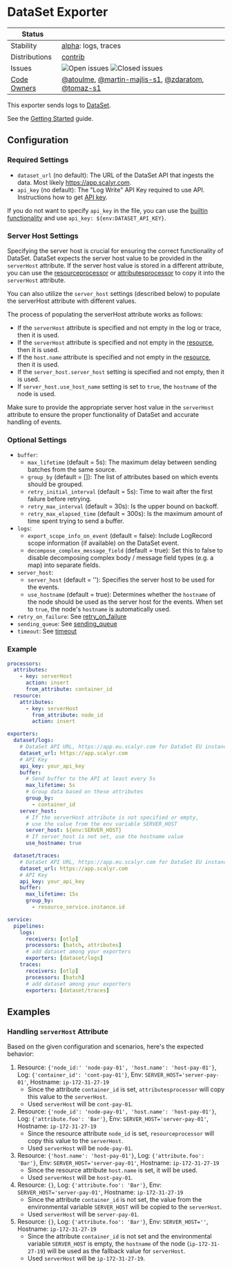 # DataSet Exporter

<!-- status autogenerated section -->
| Status        |           |
| ------------- |-----------|
| Stability     | [alpha]: logs, traces   |
| Distributions | [contrib] |
| Issues        | ![Open issues](https://img.shields.io/github/issues-search/open-telemetry/opentelemetry-collector-contrib?query=is%3Aissue%20is%3Aopen%20label%3Aexporter%2Fdataset%20&label=open&color=orange&logo=opentelemetry) ![Closed issues](https://img.shields.io/github/issues-search/open-telemetry/opentelemetry-collector-contrib?query=is%3Aissue%20is%3Aclosed%20label%3Aexporter%2Fdataset%20&label=closed&color=blue&logo=opentelemetry) |
| [Code Owners](https://github.com/open-telemetry/opentelemetry-collector-contrib/blob/main/CONTRIBUTING.md#becoming-a-code-owner)    | [@atoulme](https://www.github.com/atoulme), [@martin-majlis-s1](https://www.github.com/martin-majlis-s1), [@zdaratom](https://www.github.com/zdaratom), [@tomaz-s1](https://www.github.com/tomaz-s1) |

[alpha]: https://github.com/open-telemetry/opentelemetry-collector#alpha
[contrib]: https://github.com/open-telemetry/opentelemetry-collector-releases/tree/main/distributions/otelcol-contrib
<!-- end autogenerated section -->

This exporter sends logs to [DataSet](https://www.dataset.com/).

See the [Getting Started](https://app.scalyr.com/help/getting-started) guide.

## Configuration

### Required Settings

- `dataset_url` (no default): The URL of the DataSet API that ingests the data. Most likely https://app.scalyr.com.
- `api_key` (no default): The "Log Write" API Key required to use API. Instructions how to get [API key](https://app.scalyr.com/help/api-keys).

If you do not want to specify `api_key` in the file, you can use the [builtin functionality](https://opentelemetry.io/docs/collector/configuration/#configuration-environment-variables) and use `api_key: ${env:DATASET_API_KEY}`.

### Server Host Settings

Specifying the server host is crucial for ensuring the correct functionality of DataSet. 
DataSet expects the server host value to be provided in the `serverHost` attribute. 
If the server host value is stored in a different attribute, you can use the [resourceprocessor](https://github.com/open-telemetry/opentelemetry-collector-contrib/blob/main/processor/resourceprocessor/README.md) or [attributesprocessor](https://github.com/open-telemetry/opentelemetry-collector-contrib/tree/main/processor/attributesprocessor) to copy it into the `serverHost` attribute.

You can also utilize the `server_host` settings (described below) to populate the serverHost attribute with different values.

The process of populating the serverHost attribute works as follows:

* If the `serverHost` attribute is specified and not empty in the log or trace, then it is used.
* If the `serverHost` attribute is specified and not empty in the [resource](https://opentelemetry.io/docs/specs/otel/resource/sdk/), then it is used.
* If the `host.name` attribute is specified and not empty in the [resource](https://opentelemetry.io/docs/specs/otel/resource/sdk/), then it is used.
* If the `server_host.server_host` setting is specified and not empty, then it is used.
* If `server_host.use_host_name` setting is set to `true`, the `hostname` of the node is used.

Make sure to provide the appropriate server host value in the `serverHost` attribute to ensure the proper functionality of DataSet and accurate handling of events.

### Optional Settings

- `buffer`:
  - `max_lifetime` (default = 5s): The maximum delay between sending batches from the same source.
  - `group_by` (default = []): The list of attributes based on which events should be grouped.
  - `retry_initial_interval` (default = 5s): Time to wait after the first failure before retrying.
  - `retry_max_interval` (default = 30s): Is the upper bound on backoff.
  - `retry_max_elapsed_time` (default = 300s): Is the maximum amount of time spent trying to send a buffer.
- `logs`:
    - `export_scope_info_on_event` (default = false): Include LogRecord scope information (if available) on the DataSet event.
    - `decompose_complex_message_field` (default = true): Set this to false to disable decomposing complex body / message field types (e.g. a map) into separate fields.
- `server_host`:
  - `server_host` (default = ''): Specifies the server host to be used for the events.
  - `use_hostname` (default = true): Determines whether the `hostname` of the node should be used as the server host for the events. When set to `true`, the node's `hostname` is automatically used.
- `retry_on_failure`: See [retry_on_failure](https://github.com/open-telemetry/opentelemetry-collector/blob/main/exporter/exporterhelper/README.md)
- `sending_queue`: See [sending_queue](https://github.com/open-telemetry/opentelemetry-collector/blob/main/exporter/exporterhelper/README.md)
- `timeout`: See [timeout](https://github.com/open-telemetry/opentelemetry-collector/blob/main/exporter/exporterhelper/README.md)

### Example

```yaml
processors:
  attributes:
    - key: serverHost
      action: insert
      from_attribute: container_id
  resource:
    attributes:
      - key: serverHost
        from_attribute: node_id
        action: insert      

exporters:
  dataset/logs:
    # DataSet API URL, https://app.eu.scalyr.com for DataSet EU instance
    dataset_url: https://app.scalyr.com
    # API Key
    api_key: your_api_key
    buffer:
      # Send buffer to the API at least every 5s
      max_lifetime: 5s
      # Group data based on these attributes
      group_by:
        - container_id
    server_host:
      # If the serverHost attribute is not specified or empty,
      # use the value from the env variable SERVER_HOST
      server_host: ${env:SERVER_HOST}
      # If server_host is not set, use the hostname value
      use_hostname: true

  dataset/traces:
    # DataSet API URL, https://app.eu.scalyr.com for DataSet EU instance
    dataset_url: https://app.scalyr.com
    # API Key
    api_key: your_api_key
    buffer:
      max_lifetime: 15s
      group_by:
        - resource_service.instance.id

service:
  pipelines:
    logs:
      receivers: [otlp]
      processors: [batch, attributes]
      # add dataset among your exporters
      exporters: [dataset/logs]
    traces:
      receivers: [otlp]
      processors: [batch]
      # add dataset among your exporters
      exporters: [dataset/traces]
```

## Examples

### Handling `serverHost` Attribute

Based on the given configuration and scenarios, here's the expected behavior:

1. Resource: `{'node_id:' 'node-pay-01', 'host.name': 'host-pay-01'}`, Log: `{'container_id': 'cont-pay-01'}`, Env: `SERVER_HOST='server-pay-01'`, Hostname: `ip-172-31-27-19`
   * Since the attribute `container_id` is set, `attributesprocessor` will copy this value to the `serverHost`.
   * Used `serverHost` will be `cont-pay-01`.
2. Resource: `{'node_id': 'node-pay-01', 'host.name': 'host-pay-01'}`, Log: `{'attribute.foo': 'Bar'}`, Env: `SERVER_HOST='server-pay-01'`, Hostname: `ip-172-31-27-19`
   * Since the resource attribute `node_id` is set, `resourceprocessor` will copy this value to the `serverHost`. 
   * Used `serverHost` will be `node-pay-01`.
3. Resource: `{'host.name': 'host-pay-01'}`, Log: `{'attribute.foo': 'Bar'}`, Env: `SERVER_HOST='server-pay-01'`, Hostname: `ip-172-31-27-19`
   * Since the resource attribute `host.name` is set, it will be used.
   * Used `serverHost` will be `host-pay-01`.
4. Resource: `{}`, Log: `{'attribute.foo': 'Bar'}`, Env: `SERVER_HOST='server-pay-01'`, Hostname: `ip-172-31-27-19`
   * Since the attribute `container_id` is not set, the value from the environmental variable `SERVER_HOST`  will be copied to the `serverHost`.
   * Used `serverHost` will be `server-pay-01`.
5. Resource: `{}`, Log: `{'attribute.foo': 'Bar'}`, Env: `SERVER_HOST=''`, Hostname: `ip-172-31-27-19`
   * Since the attribute `container_id` is not set and the environmental variable `SERVER_HOST` is empty, the `hostname` of the node (`ip-172-31-27-19`) will be used as the fallback value for `serverHost`.
   * Used `serverHost` will be `ip-172-31-27-19`.
